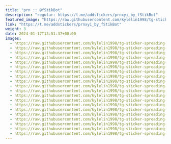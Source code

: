 ```yaml
---
title: "prn :: @fStikBot"
description: "regular: https://t.me/addstickers/prnxyi_by_fStikBot"
featured_image: "https://raw.githubusercontent.com/kylelin1998/tg-sticker-spreading-worldwide-images/main/img/20cc9e36-b93e-4afa-81e2-a8fc086abebb.jpg"
link: "https://t.me/addstickers/prnxyi_by_fStikBot"
weight: 3
date: 2024-01-17T13:51:37+08:00
images:
  - https://raw.githubusercontent.com/kylelin1998/tg-sticker-spreading-worldwide-images/main/img/20cc9e36-b93e-4afa-81e2-a8fc086abebb.jpg
  - https://raw.githubusercontent.com/kylelin1998/tg-sticker-spreading-worldwide-images/main/img/91f47a2e-566a-40f0-a3e0-9bf039f8d99b.jpg
  - https://raw.githubusercontent.com/kylelin1998/tg-sticker-spreading-worldwide-images/main/img/bc0c58e1-e4e8-4bf5-afcd-f149d2e8a473.jpg
  - https://raw.githubusercontent.com/kylelin1998/tg-sticker-spreading-worldwide-images/main/img/d66e9d8e-781b-458e-a802-43f9e9d798ff.jpg
  - https://raw.githubusercontent.com/kylelin1998/tg-sticker-spreading-worldwide-images/main/img/4c84624e-7a2e-4af2-8579-fc10bb8d18a1.jpg
  - https://raw.githubusercontent.com/kylelin1998/tg-sticker-spreading-worldwide-images/main/img/991ea939-d279-40f0-936b-3fc6a16c44a2.jpg
  - https://raw.githubusercontent.com/kylelin1998/tg-sticker-spreading-worldwide-images/main/img/6f843848-8a74-4793-b400-ec6c6f194812.jpg
  - https://raw.githubusercontent.com/kylelin1998/tg-sticker-spreading-worldwide-images/main/img/0627bfe6-b3cc-49e2-ba93-48824d784a30.jpg
  - https://raw.githubusercontent.com/kylelin1998/tg-sticker-spreading-worldwide-images/main/img/506b5271-89d9-401c-9801-f5f738d7b52b.jpg
  - https://raw.githubusercontent.com/kylelin1998/tg-sticker-spreading-worldwide-images/main/img/59603063-1dc9-46c8-9a0f-4aa4b36aa2b5.jpg
  - https://raw.githubusercontent.com/kylelin1998/tg-sticker-spreading-worldwide-images/main/img/c3132668-e289-4f6f-9b17-a0086dfcaac2.jpg
  - https://raw.githubusercontent.com/kylelin1998/tg-sticker-spreading-worldwide-images/main/img/d89d4f9f-287c-4c75-9fdb-47155cf0a7a4.jpg
  - https://raw.githubusercontent.com/kylelin1998/tg-sticker-spreading-worldwide-images/main/img/36e776f1-fd4e-45d5-9e4f-806971eff39d.jpg
  - https://raw.githubusercontent.com/kylelin1998/tg-sticker-spreading-worldwide-images/main/img/78dc0038-abdd-4645-8eff-d1cb8a54e917.jpg
  - https://raw.githubusercontent.com/kylelin1998/tg-sticker-spreading-worldwide-images/main/img/cdb24857-b82d-40d5-83af-8ccdcc2bc262.jpg
  - https://raw.githubusercontent.com/kylelin1998/tg-sticker-spreading-worldwide-images/main/img/a89918b9-c1ba-4e33-bdc6-d39f592af3b5.jpg
  - https://raw.githubusercontent.com/kylelin1998/tg-sticker-spreading-worldwide-images/main/img/84a2ef37-19d2-48fe-820b-718959b5e0db.jpg
  - https://raw.githubusercontent.com/kylelin1998/tg-sticker-spreading-worldwide-images/main/img/a23afbef-60f3-4958-830c-78bfe6af88e8.jpg
  - https://raw.githubusercontent.com/kylelin1998/tg-sticker-spreading-worldwide-images/main/img/5113b9dd-5561-48bd-ac65-ad30affeb849.jpg
  - https://raw.githubusercontent.com/kylelin1998/tg-sticker-spreading-worldwide-images/main/img/3ed758e2-2db1-4630-80bc-4004e265f79e.jpg
---
```

